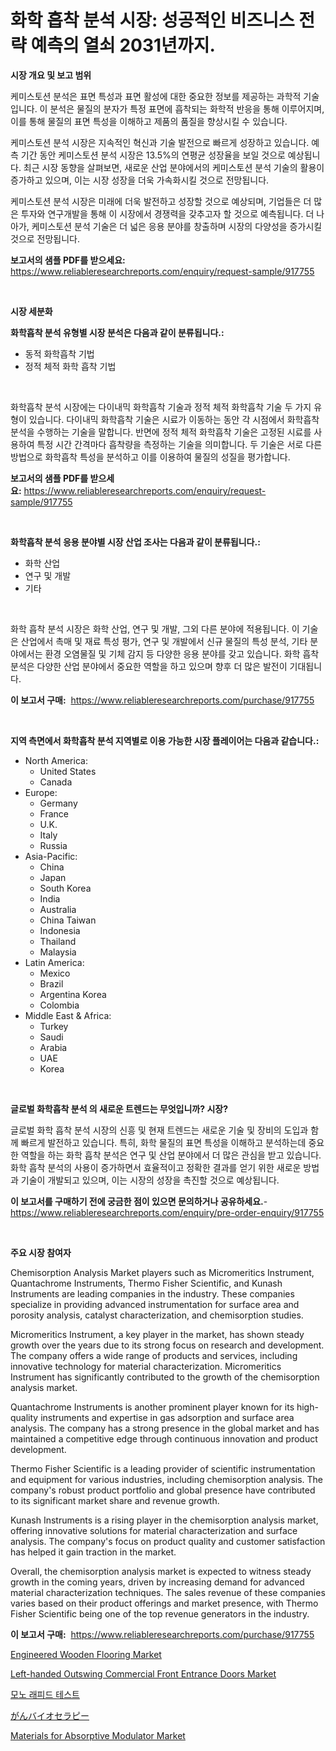 <p><h1>화학 흡착 분석 시장: 성공적인 비즈니스 전략 예측의 열쇠 2031년까지.</h1></p><p><strong>시장 개요 및 보고 범위</strong></p>
<p><p>케미스토션 분석은 표면 특성과 표면 활성에 대한 중요한 정보를 제공하는 과학적 기술입니다. 이 분석은 물질의 분자가 특정 표면에 흡착되는 화학적 반응을 통해 이루어지며, 이를 통해 물질의 표면 특성을 이해하고 제품의 품질을 향상시킬 수 있습니다.</p><p>케미스토션 분석 시장은 지속적인 혁신과 기술 발전으로 빠르게 성장하고 있습니다. 예측 기간 동안 케미스토션 분석 시장은 13.5%의 연평균 성장율을 보일 것으로 예상됩니다. 최근 시장 동향을 살펴보면, 새로운 산업 분야에서의 케미스토션 분석 기술의 활용이 증가하고 있으며, 이는 시장 성장을 더욱 가속화시킬 것으로 전망됩니다.</p><p>케미스토션 분석 시장은 미래에 더욱 발전하고 성장할 것으로 예상되며, 기업들은 더 많은 투자와 연구개발을 통해 이 시장에서 경쟁력을 갖추고자 할 것으로 예측됩니다. 더 나아가, 케미스토션 분석 기술은 더 넓은 응용 분야를 창출하며 시장의 다양성을 증가시킬 것으로 전망됩니다.</p></p>
<p><strong>보고서의 샘플 PDF를 받으세요:</strong> <a href="https://www.reliableresearchreports.com/enquiry/request-sample/917755">https://www.reliableresearchreports.com/enquiry/request-sample/917755</a></p>
<p>&nbsp;</p>
<p><strong>시장 세분화</strong></p>
<p><strong>화학흡착 분석 유형별 시장 분석은 다음과 같이 분류됩니다.:</strong></p>
<p><ul><li>동적 화학흡착 기법</li><li>정적 체적 화학 흡착 기법</li></ul></p>
<p>&nbsp;</p>
<p><p>화학흡착 분석 시장에는 다이내믹 화학흡착 기술과 정적 체적 화학흡착 기술 두 가지 유형이 있습니다. 다이내믹 화학흡착 기술은 시료가 이동하는 동안 각 시점에서 화학흡착 분석을 수행하는 기술을 말합니다. 반면에 정적 체적 화학흡착 기술은 고정된 시료를 사용하여 특정 시간 간격마다 흡착량을 측정하는 기술을 의미합니다. 두 기술은 서로 다른 방법으로 화학흡착 특성을 분석하고 이를 이용하여 물질의 성질을 평가합니다.</p></p>
<p><strong>보고서의 샘플 PDF를 받으세요:</strong>&nbsp;<a href="https://www.reliableresearchreports.com/enquiry/request-sample/917755">https://www.reliableresearchreports.com/enquiry/request-sample/917755</a></p>
<p>&nbsp;</p>
<p><strong> 화학흡착 분석 응용 분야별 시장 산업 조사는 다음과 같이 분류됩니다.:</strong></p>
<p><ul><li>화학 산업</li><li>연구 및 개발</li><li>기타</li></ul></p>
<p>&nbsp;</p>
<p><p>화학 흡착 분석 시장은 화학 산업, 연구 및 개발, 그외 다른 분야에 적용됩니다. 이 기술은 산업에서 촉매 및 재료 특성 평가, 연구 및 개발에서 신규 물질의 특성 분석, 기타 분야에서는 환경 오염물질 및 기체 감지 등 다양한 응용 분야를 갖고 있습니다. 화학 흡착 분석은 다양한 산업 분야에서 중요한 역할을 하고 있으며 향후 더 많은 발전이 기대됩니다.</p></p>
<p><strong>이 보고서 구매:</strong>&nbsp; <a href="https://www.reliableresearchreports.com/purchase/917755">https://www.reliableresearchreports.com/purchase/917755</a></p>
<p>&nbsp;</p>
<p><strong>지역 측면에서 화학흡착 분석 지역별로 이용 가능한 시장 플레이어는 다음과 같습니다.:</strong></p>
<p><ul>
    <li>
        North America:
        <ul>
            <li>United States</li>
            <li>Canada</li>
        </ul>
    </li>
    <li>
        Europe:
        <ul>
            <li>Germany</li>
            <li>France</li>
            <li>U.K.</li>
            <li>Italy</li>
            <li>Russia</li>
        </ul>
    </li>
    <li>
        Asia-Pacific:
        <ul>
            <li>China</li>
            <li>Japan</li>
            <li>South Korea</li>
            <li>India</li>
            <li>Australia</li>
            <li>China Taiwan</li>
            <li>Indonesia</li>
            <li>Thailand</li>
            <li>Malaysia</li>
        </ul>
    </li>
    <li>
        Latin America:
        <ul>
            <li>Mexico</li>
            <li>Brazil</li>
            <li>Argentina Korea</li>
            <li>Colombia</li>
        </ul>
    </li>
    <li>
        Middle East & Africa:
        <ul>
            <li>Turkey</li>
            <li>Saudi</li>
            <li>Arabia</li>
            <li>UAE</li>
            <li>Korea</li>
        </ul>
    </li>
    </ul></p>
<p>&nbsp;</p>
<p><strong>글로벌 화학흡착 분석 의 새로운 트렌드는 무엇입니까? 시장?</strong></p>
<p><p>글로벌 화학 흡착 분석 시장의 신흥 및 현재 트렌드는 새로운 기술 및 장비의 도입과 함께 빠르게 발전하고 있습니다. 특히, 화학 물질의 표면 특성을 이해하고 분석하는데 중요한 역할을 하는 화학 흡착 분석은 연구 및 산업 분야에서 더 많은 관심을 받고 있습니다. 화학 흡착 분석의 사용이 증가하면서 효율적이고 정확한 결과를 얻기 위한 새로운 방법과 기술이 개발되고 있으며, 이는 시장의 성장을 촉진할 것으로 예상됩니다.</p></p>
<p><strong>이 보고서를 구매하기 전에 궁금한 점이 있으면 문의하거나 공유하세요.</strong>- <a href="https://www.reliableresearchreports.com/enquiry/pre-order-enquiry/917755">https://www.reliableresearchreports.com/enquiry/pre-order-enquiry/917755</a></p>
<p>&nbsp;</p>
<p><strong>주요 시장 참여자</strong></p>
<p><p>Chemisorption Analysis Market players such as Micromeritics Instrument, Quantachrome Instruments, Thermo Fisher Scientific, and Kunash Instruments are leading companies in the industry. These companies specialize in providing advanced instrumentation for surface area and porosity analysis, catalyst characterization, and chemisorption studies.</p><p>Micromeritics Instrument, a key player in the market, has shown steady growth over the years due to its strong focus on research and development. The company offers a wide range of products and services, including innovative technology for material characterization. Micromeritics Instrument has significantly contributed to the growth of the chemisorption analysis market.</p><p>Quantachrome Instruments is another prominent player known for its high-quality instruments and expertise in gas adsorption and surface area analysis. The company has a strong presence in the global market and has maintained a competitive edge through continuous innovation and product development.</p><p>Thermo Fisher Scientific is a leading provider of scientific instrumentation and equipment for various industries, including chemisorption analysis. The company's robust product portfolio and global presence have contributed to its significant market share and revenue growth.</p><p>Kunash Instruments is a rising player in the chemisorption analysis market, offering innovative solutions for material characterization and surface analysis. The company's focus on product quality and customer satisfaction has helped it gain traction in the market.</p><p>Overall, the chemisorption analysis market is expected to witness steady growth in the coming years, driven by increasing demand for advanced material characterization techniques. The sales revenue of these companies varies based on their product offerings and market presence, with Thermo Fisher Scientific being one of the top revenue generators in the industry.</p></p>
<p><strong>이 보고서 구매:</strong>&nbsp;&nbsp;<a href="https://www.reliableresearchreports.com/purchase/917755">https://www.reliableresearchreports.com/purchase/917755</a></p>
<p><p><a href="https://view.publitas.com/reportprime-1/engineered-wooden-flooring-market-size-market-share-and-global-market-analysis-report-2024-2031/">Engineered Wooden Flooring Market</a></p><p><a href="https://picayune-night-cbd.notion.site/Left-handed-Outswing-Commercial-Front-Entrance-Doors-Market-Research-Report-Forecasted-for-Period-fr-61bef3c2363d49819be814e84047ba2a">Left-handed Outswing Commercial Front Entrance Doors Market</a></p><p><a href="https://medium.com/@shareneboothestellesvwq36l/%EB%AA%A8%EB%85%B8-%EB%9E%98%ED%94%BC%EB%93%9C-%ED%85%8C%EC%8A%A4%ED%8C%85-%EC%8B%9C%EC%9E%A5-%EC%8B%9C%EC%9E%A5-cagr-%EC%8B%9C%EC%9E%A5-%EB%8F%99%ED%96%A5-%EB%B0%8F-%EC%84%B1%EC%9E%A5-%EC%A0%84%EB%9E%B5%EC%97%90-%EB%8C%80%ED%95%9C-%ED%86%B5%EC%B0%B0%EB%A0%A5-8eb6d11a7215">모노 래피드 테스트</a></p><p><a href="https://github.com/oafhukehf4709715/Market-Research-Report-List-1/blob/main/4436681183457.md">がんバイオセラピー</a></p><p><a href="https://issuu.com/reportprime-2/docs/materials-for-absorptive-modulator-market-size-203">Materials for Absorptive Modulator Market</a></p></p>

